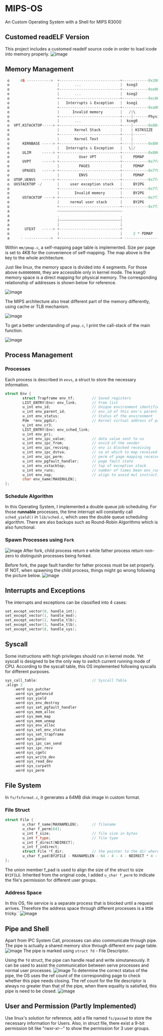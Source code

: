 # MIPS-OS
An Custom Operating System with a Shell for MIPS R3000

## Customed readELF Version
This project includes a customed readelf source code in order to load icode into memory properly.
![image](https://github.com/BXYMartin/MIPS-OS/blob/master/imgs/Icode-Loader.png)

## Memory Management
``` c++
 o     4G ----------->  +----------------------------+------------0x100000000
 o                      |       ...                  |  kseg3
 o                      +----------------------------+------------0xe000 0000
 o                      |       ...                  |  kseg2
 o                      +----------------------------+------------0xc000 0000
 o                      |   Interrupts & Exception   |  kseg1
 o                      +----------------------------+------------0xa000 0000
 o                      |      Invalid memory        |   /|\
 o                      +----------------------------+----|-------Physics Memory Max
 o                      |       ...                  |  kseg0
 o  VPT,KSTACKTOP-----> +----------------------------+----|-------0x8040 0000-------end
 o                      |       Kernel Stack         |    | KSTKSIZE            /|\
 o                      +----------------------------+----|------                |
 o                      |       Kernel Text          |    |                    PDMAP
 o      KERNBASE -----> +----------------------------+----|-------0x8001 0000    |
 o                      |   Interrupts & Exception   |   \|/                    \|/
 o      ULIM     -----> +----------------------------+------------0x8000 0000-------
 o                      |         User VPT           |     PDMAP                /|\
 o      UVPT     -----> +----------------------------+------------0x7fc0 0000    |
 o                      |         PAGES              |     PDMAP                 |
 o      UPAGES   -----> +----------------------------+------------0x7f80 0000    |
 o                      |         ENVS               |     PDMAP                 |
 o  UTOP,UENVS   -----> +----------------------------+------------0x7f40 0000    |
 o  UXSTACKTOP -/       |     user exception stack   |     BY2PG                 |
 o                      +----------------------------+------------0x7f3f f000    |
 o                      |       Invalid memory       |     BY2PG                 |
 o      USTACKTOP ----> +----------------------------+------------0x7f3f e000    |
 o                      |     normal user stack      |     BY2PG                 |
 o                      +----------------------------+------------0x7f3f d000    |
 a                      ~~~~~~~~~~~~~~~~~~~~~~~~~~~~~~                           |
 a                      .                            .                         kuseg
 a                      |~~~~~~~~~~~~~~~~~~~~~~~~~~~~|                           |
 a                      |                            |                           |
 o       UTEXT   -----> +----------------------------+                           |
 o                      |                            |     2 * PDMAP            \|/
 a     - ------------>  +----------------------------+ -----------------------------
```
 Within `mm/pmap.c`, a self-mapping page table is implemented. Size per page is set to 4KB for the convenience of self-mapping. The map above is the key to the whole architecture.

 Just like linux, the memory space is divided into 4 segments. For those above `0x80000000`, they are accessible only in kernel mode. The kseg0 memory space is a direct mapping for physical memory. The corresponding relationship of addresses is shown below for reference.  
 
![image](https://github.com/BXYMartin/MIPS-OS/blob/master/imgs/Addr-Translation.png)

 The MIPS architecture also treat different part of the memory differently, using cache or TLB mechanism.
 
 ![image](https://github.com/BXYMartin/MIPS-OS/blob/master/imgs/MIPS-Architecture.png)
 
 To get a better understanding of `pmap.c`, I print the call-stack of the main function.
 
 ![image](https://github.com/BXYMartin/MIPS-OS/blob/master/imgs/Pmap-Callstack.png)

## Process Management
### Processes
Each process is described in `envs`, a struct to store the necessary information.
``` c++
struct Env {
        struct Trapframe env_tf;        // Saved registers
        LIST_ENTRY(Env) env_link;       // Free list
        u_int env_id;                   // Unique environment identifier
        u_int env_parent_id;            // env_id of this env's parent
        u_int env_status;               // Status of the environment
        Pde  *env_pgdir;                // Kernel virtual address of page dir
        u_int env_cr3;
        LIST_ENTRY(Env) env_sched_link;
        u_int env_pri;
        u_int env_ipc_value;            // data value sent to us 
        u_int env_ipc_from;             // envid of the sender  
        u_int env_ipc_recving;          // env is blocked receiving
        u_int env_ipc_dstva;            // va at which to map received page
        u_int env_ipc_perm;             // perm of page mapping received
        u_int env_pgfault_handler;      // page fault state
        u_int env_xstacktop;            // top of exception stack
        u_int env_runs;                 // number of times been env_run'ed
        u_int env_nop;                  // align to avoid mul instruction
        char env_name[MAXENVLEN];
};
```
### Schedule Algorithm
In this Operating System, I implemented a double queue job scheduling. For those **runnable** processes, the time interrupt will constantly call `sched_yield()` in `lib/sched.c`, which uses the double queue scheduling algorithm. There are also backups such as Round-Robin Algorithms which is also functional.

### Spawn Processes using `Fork`
 ![image](https://github.com/BXYMartin/MIPS-OS/blob/master/imgs/Fork.png)
 After fork, child process return `0` while father process return non-zero to distinguish processes being forked.
 
 Before fork, the page fault handler for father process must be set properly. IF NOT, when spawning the child process, things might go wrong following the picture below.
 ![image](https://github.com/BXYMartin/MIPS-OS/blob/master/imgs/Crucial-Order.png)
 
## Interrupts and Exceptions
The interrupts and exceptions can be classified into 4 cases:
``` c++
set_except_vector(0, handle_int);
set_except_vector(1, handle_mod);
set_except_vector(2, handle_tlb);
set_except_vector(3, handle_tlb);
set_except_vector(8, handle_sys);
```

## Syscall
Some instructions with high privileges should run in kernel mode. Yet syscall is designed to be the only way to switch current running mode of CPU. According to the syscall table, this OS implemented following syscalls for different purposes.

``` c++
sys_call_table:                         // Syscall Table
.align 2
    .word sys_putchar
    .word sys_getenvid
    .word sys_yield
    .word sys_env_destroy
    .word sys_set_pgfault_handler
    .word sys_mem_alloc
    .word sys_mem_map
    .word sys_mem_unmap
    .word sys_env_alloc
    .word sys_set_env_status
    .word sys_set_trapframe
    .word sys_panic
    .word sys_ipc_can_send
    .word sys_ipc_recv
    .word sys_cgetc
    .word sys_write_dev
    .word sys_read_dev
    .word sys_curpath
    .word sys_perm
```

## File System
In `fs/fsformat.c`, it generates a 64MB disk image in custom format.
### File Struct
``` c++
struct File {
        u_char f_name[MAXNAMELEN];      // filename
        u_char f_perm[64];
        u_int f_size;                   // file size in bytes
        u_int f_type;                   // file type
        u_int f_direct[NDIRECT];
        u_int f_indirect;
        struct File *f_dir;             // the pointer to the dir where this file is in, valid only in memory.
        u_char f_pad[BY2FILE - MAXNAMELEN - 64 - 4 - 4 - NDIRECT * 4 - 4 - 4];
};
```
 The union member f_pad is used to align the size of the struct to size `BY2FILE`. Inherited from the original code, I added `u_char f_perm` to indicate the file's permission for different user groups.

### Address Space
 In this OS, file service is a separate process that is blocked until a request arrives. Therefore the address space through different processes is a little tricky.`
 ![image](https://github.com/BXYMartin/MIPS-OS/blob/master/imgs/Address-Mapping.png)

## Pipe and Shell
 Apart from IPC System Call, processes can also communicate through pipe. The pipe is actually a shared memory slice through different env page table.
 ![image](https://github.com/BXYMartin/MIPS-OS/blob/master/imgs/Pipe.png)
 The pipe is marked using `struct fd` - File Descriptor. 
 
 Using the `fd` struct, the pipe can handle read and write simutaneously. It can be used to assist the communication between serve processes and normal user processes.
 ![image](https://github.com/BXYMartin/MIPS-OS/blob/master/imgs/Addr-Space.png)
 To determine the correct status of the pipe, the OS uses the ref count of the corresponding page to check whether this pipe needs closing. The ref count for the file descriptor is always no greater than that of the pipe, when there equality is satisfied, this pipe is need to be closed.
 ![image](https://github.com/BXYMartin/MIPS-OS/blob/master/imgs/Serve-Step.png)
 
 
## User and Permission (Partly Implemented)
Use linux's solution for reference, add a file named `fs/passwd` to store the necessary information for Users. Also, in struct file, there exist a 9-bit permission bit like "rwxr-xr--" to show the permission for 3 user groups.

